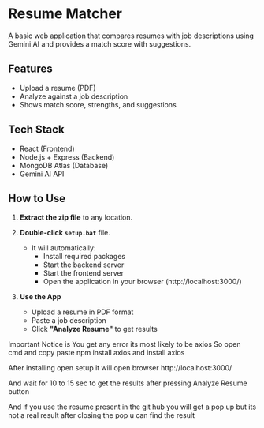 
# Resume Matcher

A basic web application that compares resumes with job descriptions using Gemini AI and provides a match score with suggestions.

## Features

- Upload a resume (PDF)
- Analyze against a job description
- Shows match score, strengths, and suggestions

## Tech Stack

- React (Frontend)
- Node.js + Express (Backend)
- MongoDB Atlas (Database)
- Gemini AI API

## How to Use

1. **Extract the zip file** to any location.

2. **Double-click `setup.bat`** file.

   - It will automatically:
     - Install required packages
     - Start the backend server
     - Start the frontend server
     - Open the application in your browser (http://localhost:3000/)

3. **Use the App**

   - Upload a resume in PDF format
   - Paste a job description
   - Click **"Analyze Resume"** to get results

Important Notice is You get any error its most likely to be  axios
So open cmd and copy paste npm install axios and install axios 

After installing open setup it will open browser http://localhost:3000/

And wait for 10 to 15 sec to get the results after pressing Analyze Resume button 


And if you use the resume present in the git hub you will get a pop up but its not a real result after closing the pop u can find the result 
